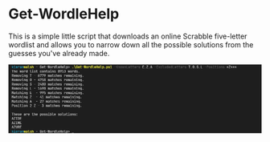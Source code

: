 # Get-WordleHelp
This is a simple little script that downloads an online Scrabble five-letter wordlist and allows you to narrow down all the possible solutions from the guesses you've already made.

![img](https://raw.githubusercontent.com/kieranwalsh/img/main/Get-WordleHelp.png)


